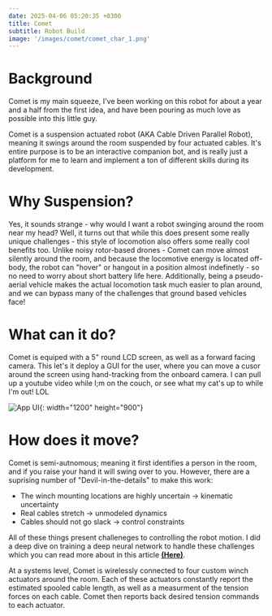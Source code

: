 ```yaml
---
date: 2025-04-06 05:20:35 +0300
title: Comet
subtitle: Robot Build
image: '/images/comet/comet_char_1.png'
---
```

# Background
Comet is my main squeeze, I've been working on this robot for about a year and a half from the first
idea, and have been pouring as much love as possible into this little guy. 

Comet is a suspension actuated robot (AKA Cable Driven Parallel Robot), meaning it swings around the
room suspended by four actuated cables. It's entire purpose is to be an interactive companion bot,
and is really just a platform for me to learn and implement a ton of different skills during its
development. 

# Why Suspension?
Yes, it sounds strange - why would I want a robot swinging around the room near
my head? Well, it turns out that while this does present some really unique challenges - this style
of locomotion also offers some really cool benefits too. Unlike noisy rotor-based drones - Comet can 
move almost silently around the room, and because the locomotive energy is located off-body, the 
robot can "hover" or hangout in a position almost indefinetly - so no need to worry about short 
battery life here. Additionally, being a pseudo-aerial vehicle makes the actual locomotion task
much easier to plan around, and we can bypass many of the challenges that ground based vehicles face!

# What can it do?

Comet is equiped with a 5" round LCD screen, as well as a forward facing camera. This let's it
deploy a GUI for the user, where you can move a cusor around the screen using hand-tracking from the
onboard camera. I can pull up a youtube video while I;m on the couch, or see what my cat's up to 
while I'm out! LOL

![App UI](/images/comet/comet_front_apps.PNG){: width="1200" height="900"}

# How does it move?

Comet is semi-autnomous; meaning it first identifies a person in the room, and if you raise your hand
it will swing over to you. However, there are a suprising number of "Devil-in-the-details" to make
this work:
- The winch mounting locations are highly uncertain -> kinematic uncertainty
- Real cables stretch -> unmodeled dynamics
- Cables should not go slack -> control constraints

All of these things present challeneges to controlling the robot motion. I did a deep dive
on training a deep neural network to handle these challenges which you can read more about in this
article <a href="/blog/teaching-a-robot-to-swing-with-deep-rl" target="_blank" rel="noopener">
<strong>(Here)</strong></a>.

At a systems level, Comet is wirelessly connected to four custom winch actuators around the room.
Each of these actuators constantly report the estimated spooled cable length, as well as a measurment
of the tension forces on each cable. Comet then reports back desired tension commands to each actuator.